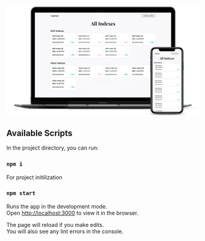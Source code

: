 ![alt text](src/media/ropsten-ethereum-test.png "Ropsten Ethereum Test")

## Available Scripts

In the project directory, you can run:

### `npm i`

For project initilization

### `npm start`

Runs the app in the development mode.\
Open [http://localhost:3000](http://localhost:3000) to view it in the browser.

The page will reload if you make edits.\
You will also see any lint errors in the console.
